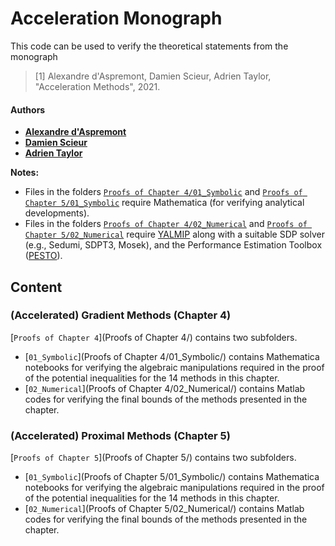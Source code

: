 # Acceleration Monograph

This code can be used to verify the theoretical statements from the monograph

> [1] Alexandre d'Aspremont, Damien Scieur, Adrien Taylor, "Acceleration Methods", 2021.

#### Authors

- [**Alexandre d'Aspremont**](https://www.di.ens.fr/~aspremon/)
- [**Damien Scieur**](https://damienscieur.com/)
- [**Adrien Taylor**](http://www.di.ens.fr/~ataylor/)

**Notes:**
- Files in the folders [`Proofs of Chapter 4/01_Symbolic`](Proofs_of_Chapter_4/01_Symbolic) and [`Proofs of Chapter 5/01_Symbolic`](Proofs_of_Chapter_5/01_Symbolic) require Mathematica (for verifying analytical developments).
- Files in the folders  [`Proofs of Chapter 4/02_Numerical`](Proofs_of_Chapter_4/02_Numerical) and [`Proofs of Chapter 5/02_Numerical`](Proofs_of_Chapter_5/02_Numerical) require [YALMIP](https://yalmip.github.io/) along with a suitable SDP solver (e.g., Sedumi, SDPT3, Mosek), and the Performance Estimation Toolbox ([PESTO](https://github.com/AdrienTaylor/Performance-Estimation-Toolbox)).

## Content

### (Accelerated) Gradient Methods (Chapter 4)

[`Proofs of Chapter 4`](Proofs of Chapter 4/) contains two subfolders.
- [`01_Symbolic`](Proofs of Chapter 4/01_Symbolic/) contains Mathematica notebooks for verifying the algebraic manipulations required in the proof of the potential inequalities for the 14 methods in this chapter.
- [`02_Numerical`](Proofs of Chapter 4/02_Numerical/) contains Matlab codes for verifying the final bounds of the methods presented in the chapter.


### (Accelerated) Proximal Methods (Chapter 5)

[`Proofs of Chapter 5`](Proofs of Chapter 5/) contains two subfolders.
- [`01_Symbolic`](Proofs of Chapter 5/01_Symbolic/) contains Mathematica notebooks for verifying the algebraic manipulations required in the proof of the potential inequalities for the 14 methods in this chapter.
- [`02_Numerical`](Proofs of Chapter 5/02_Numerical/) contains Matlab codes for verifying the final bounds of the methods presented in the chapter.


